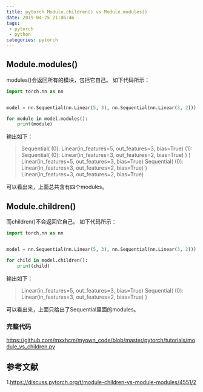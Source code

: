 ```yaml
---
title: pytorch Module.children() vs Module.modules()
date: 2019-04-25 21:06:46
tags:
 - pytorch
 - python
categories: pytorch
---
```


## Module.modules()
modules()会返回所有的模块，包括它自己。
如下代码所示：
``` python
import torch.nn as nn


model = nn.Sequential(nn.Linear(5, 3), nn.Sequential(nn.Linear(3, 2)))

for module in model.modules():
    print(module)
```
输出如下：
> Sequential(
  (0): Linear(in_features=5, out_features=3, bias=True)
  (1): Sequential(
    (0): Linear(in_features=3, out_features=2, bias=True)
  )
)
Linear(in_features=5, out_features=3, bias=True)
Sequential(
  (0): Linear(in_features=3, out_features=2, bias=True)
)
Linear(in_features=3, out_features=2, bias=True)

可以看出来，上面总共含有四个modules。


## Module.children()
而children()不会返回它自己。
如下代码所示：
``` python
import torch.nn as nn


model = nn.Sequential(nn.Linear(5, 3), nn.Sequential(nn.Linear(3, 2)))

for child in model.children():
    print(child)
```
输出如下：
> Linear(in_features=5, out_features=3, bias=True)
Sequential(
  (0): Linear(in_features=3, out_features=2, bias=True)
)

可以看出来，上面只给出了Sequential里面的modules。

### 完整代码
https://github.com/mxxhcm/myown_code/blob/master/pytorch/tutorials/module_vs_children.py

## 参考文献
1.https://discuss.pytorch.org/t/module-children-vs-module-modules/4551/2
